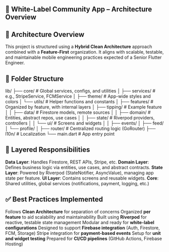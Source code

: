 ## 📱 White-Label Community App – Architecture Overview

## 🧱 Architecture Overview
This project is structured using a **Hybrid Clean Architecture** approach combined with a **Feature-First** organization. It aligns with scalable, testable, and maintainable mobile engineering practices expected of a Senior Flutter Engineer.

## 📁 Folder Structure
lib/
├── core/                      # Global services, configs, and utilities
│   ├── services/              # e.g., StripeService, FCMService
│   ├── theme/                 # App-wide styles and colors
│   └── utils/                 # Helper functions and constants
│
├── features/                  # Organized by feature, with internal layers
│   ├── tipping/               # Example feature
│   │   ├── data/              # Firestore models, remote sources
│   │   ├── domain/            # Entities, abstract repos, use cases
│   │   ├── state/             # Riverpod providers, controllers
│   │   └── ui/                # Screens and widgets
│
│   ├── events/
│   ├── feed/
│   └── profile/
│
├── router/                    # Centralized routing logic (GoRouter)
├── l10n/                      # Localization
└── main.dart                  # App entry point

## 🧩 Layered Responsibilities
**Data Layer**: Handles Firestore, REST APIs, Stripe, etc.
**Domain Layer**: Defines business logic via entities, use cases, and abstract contracts.
**State Layer**: Powered by Riverpod (StateNotifier, AsyncValue), managing app state per feature.
**UI Layer**: Contains screens and reusable widgets.
**Core**: Shared utilities, global services (notifications, payment, logging, etc.)

## ✅ Best Practices Implemented
Follows **Clean Architecture** for separation of concerns
Organized **per feature** to aid scalability and maintainability
Built using **Riverpod** for reactive, testable state management
Modular and ready for **white-label configurations**
Designed to support **Firebase integration** (Auth, Firestore, FCM, Storage)
Stripe integration for **payment-based events**
Setup for **unit and widget testing**
Prepared for **CI/CD pipelines** (GitHub Actions, Firebase Hosting)